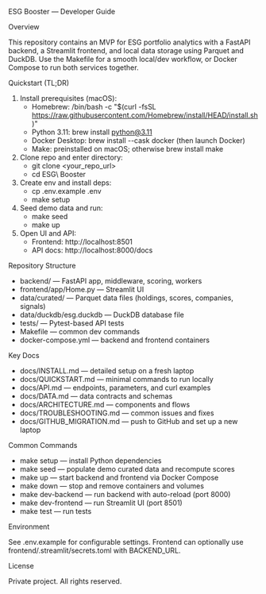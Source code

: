 ESG Booster — Developer Guide

Overview

This repository contains an MVP for ESG portfolio analytics with a FastAPI backend, a Streamlit frontend, and local data storage using Parquet and DuckDB. Use the Makefile for a smooth local/dev workflow, or Docker Compose to run both services together.

Quickstart (TL;DR)

1. Install prerequisites (macOS):
   - Homebrew: /bin/bash -c "$(curl -fsSL https://raw.githubusercontent.com/Homebrew/install/HEAD/install.sh)"
   - Python 3.11: brew install python@3.11
   - Docker Desktop: brew install --cask docker (then launch Docker)
   - Make: preinstalled on macOS; otherwise brew install make
2. Clone repo and enter directory:
   - git clone <your_repo_url>
   - cd ESG\ Booster
3. Create env and install deps:
   - cp .env.example .env
   - make setup
4. Seed demo data and run:
   - make seed
   - make up
5. Open UI and API:
   - Frontend: http://localhost:8501
   - API docs: http://localhost:8000/docs

Repository Structure

- backend/ — FastAPI app, middleware, scoring, workers
- frontend/app/Home.py — Streamlit UI
- data/curated/ — Parquet data files (holdings, scores, companies, signals)
- data/duckdb/esg.duckdb — DuckDB database file
- tests/ — Pytest-based API tests
- Makefile — common dev commands
- docker-compose.yml — backend and frontend containers

Key Docs

- docs/INSTALL.md — detailed setup on a fresh laptop
- docs/QUICKSTART.md — minimal commands to run locally
- docs/API.md — endpoints, parameters, and curl examples
- docs/DATA.md — data contracts and schemas
- docs/ARCHITECTURE.md — components and flows
- docs/TROUBLESHOOTING.md — common issues and fixes
- docs/GITHUB_MIGRATION.md — push to GitHub and set up a new laptop

Common Commands

- make setup — install Python dependencies
- make seed — populate demo curated data and recompute scores
- make up — start backend and frontend via Docker Compose
- make down — stop and remove containers and volumes
- make dev-backend — run backend with auto-reload (port 8000)
- make dev-frontend — run Streamlit UI (port 8501)
- make test — run tests

Environment

See .env.example for configurable settings. Frontend can optionally use frontend/.streamlit/secrets.toml with BACKEND_URL.

License

Private project. All rights reserved.


